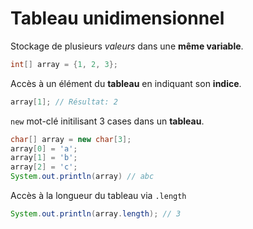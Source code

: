 # Tableau unidimensionnel
Stockage de plusieurs _valeurs_ dans une __même variable__.
```java
int[] array = {1, 2, 3};
```
Accès à un élément du __tableau__ en indiquant son __indice__.
```java
array[1]; // Résultat: 2
```

`new` mot-clé initilisant 3 cases dans un __tableau__.
```java
char[] array = new char[3];
array[0] = 'a';
array[1] = 'b';
array[2] = 'c';
System.out.println(array) // abc
```

Accès à la longueur du tableau via `.length`
```java
System.out.println(array.length); // 3
```
